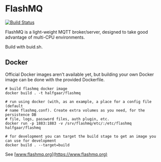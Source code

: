 # FlashMQ
[![Build Status](https://travis-ci.com/halfgaar/FlashMQ.svg?branch=master)](https://travis-ci.com/halfgaar/FlashMQ)

FlashMQ is a light-weight MQTT broker/server, designed to take good advantage of multi-CPU environments.

Build with buid.sh.

## Docker

Official Docker images aren't available yet, but building your own Docker image can be done with the provided Dockerfile.

```
# build flashmq docker image
docker build . -t halfgaar/flashmq

# run using docker (with, as an example, a place for a config file (default
# name flashmq.conf). Create extra volumes as you need, for the persistence DB
# file, logs, password files, auth plugin, etc.
docker run -p 1883:1883 -v /srv/flashmq/etc/:/etc/flashmq halfgaar/flashmq

# for development you can target the build stage to get an image you can use for development
docker build . --target=build
```

See [www.flashmq.org](https://www.flashmq.org)
